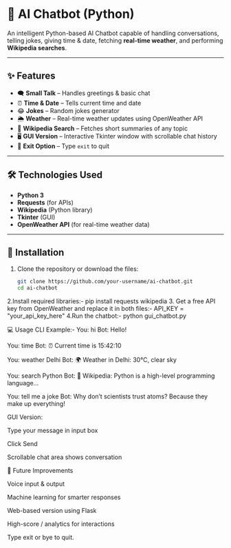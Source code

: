 # 🤖 AI Chatbot (Python)

An intelligent Python-based AI Chatbot capable of handling conversations, telling jokes, giving time & date, fetching **real-time weather**, and performing **Wikipedia searches**.  

---

## ✨ Features  
- 🗨️ **Small Talk** – Handles greetings & basic chat  
- ⏰ **Time & Date** – Tells current time and date  
- 😂 **Jokes** – Random jokes generator  
- 🌦 **Weather** – Real-time weather updates using OpenWeather API  
- 📖 **Wikipedia Search** – Fetches short summaries of any topic  
- 🖥 **GUI Version** – Interactive Tkinter window with scrollable chat history  
- 🚪 **Exit Option** – Type `exit` to quit  

---

## 🛠️ Technologies Used  
- **Python 3**  
- **Requests** (for APIs)  
- **Wikipedia** (Python library)  
- **Tkinter** (GUI)  
- **OpenWeather API** (for real-time weather data)  

---

## 📂 Installation  

1. Clone the repository or download the files:  
   ```bash
   git clone https://github.com/your-username/ai-chatbot.git
   cd ai-chatbot
2.Install required libraries:-
 pip install requests wikipedia
3. Get a free API key from OpenWeather and replace it in both files:-
API_KEY = "your_api_key_here"
4.Run the chatbot:-
python gui_chatbot.py


💻 Usage
CLI Example:-
You: hi
Bot: Hello!

You: time
Bot: ⏰ Current time is 15:42:10

You: weather Delhi
Bot: 🌍 Weather in Delhi: 30°C, clear sky

You: search Python
Bot: 📖 Wikipedia: Python is a high-level programming language...

You: tell me a joke
Bot: Why don’t scientists trust atoms? Because they make up everything!

GUI Version:

Type your message in input box

Click Send

Scrollable chat area shows conversation

📌 Future Improvements

Voice input & output

Machine learning for smarter responses

Web-based version using Flask

High-score / analytics for interactions

Type exit or bye to quit.
